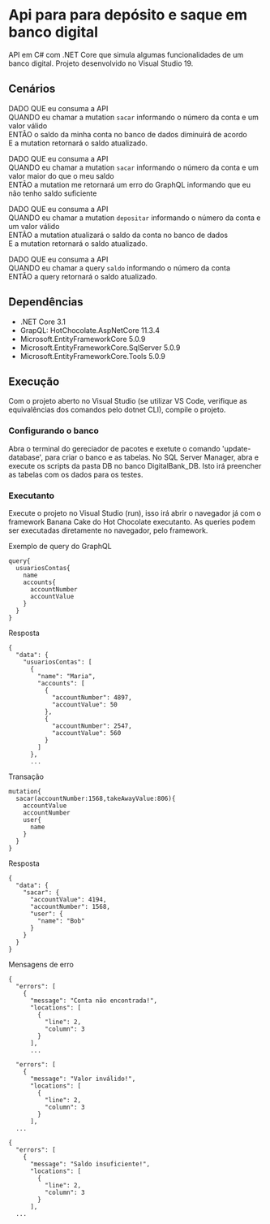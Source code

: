 # Api para para depósito e saque em banco digital

API em C# com .NET Core que simula algumas funcionalidades de um banco digital. Projeto desenvolvido no Visual Studio 19.

## Cenários

DADO QUE eu consuma a API <br>
QUANDO eu chamar a mutation `sacar` informando o número da conta e um valor válido<br>
ENTÃO o saldo da minha conta no banco de dados diminuirá de acordo<br>
E a mutation retornará o saldo atualizado.

DADO QUE eu consuma a API <br>
QUANDO eu chamar a mutation `sacar` informando o número da conta e um valor maior do que o meu saldo<br>
ENTÃO a mutation me retornará um erro do GraphQL informando que eu não tenho saldo suficiente

DADO QUE eu consuma a API <br>
QUANDO eu chamar a mutation `depositar` informando o número da conta e um valor válido<br>
ENTÃO a mutation atualizará o saldo da conta no banco de dados<br>
E a mutation retornará o saldo atualizado.

DADO QUE eu consuma a API <br>
QUANDO eu chamar a query `saldo` informando o número da conta<br>
ENTÃO a query retornará o saldo atualizado.

## Dependências

- .NET Core 3.1
- GrapQL: HotChocolate.AspNetCore 11.3.4
- Microsoft.EntityFrameworkCore 5.0.9
- Microsoft.EntityFrameworkCore.SqlServer 5.0.9
- Microsoft.EntityFrameworkCore.Tools 5.0.9

## Execução

Com o projeto aberto no Visual Studio (se utilizar VS Code, verifique as equivalências dos comandos pelo dotnet CLI), compile o projeto.

### Configurando o banco

Abra o terminal do gereciador de pacotes  e exetute o comando 'update-database', para criar o banco e as tabelas. No SQL Server Manager, abra e execute os scripts da pasta DB no banco DigitalBank_DB. Isto irá preencher as tabelas com os dados para os testes.

### Executanto 

Execute o projeto no Visual Studio (run), isso irá abrir o navegador já com o framework Banana Cake do Hot Chocolate executanto. As queries podem ser executadas diretamente no navegador, pelo framework.

Exemplo de query do GraphQL

```
query{
  usuariosContas{
    name
    accounts{
      accountNumber
      accountValue
    }
  }
}
```

Resposta

```
{
  "data": {
    "usuariosContas": [
      {
        "name": "Maria",
        "accounts": [
          {
            "accountNumber": 4897,
            "accountValue": 50
          },
          {
            "accountNumber": 2547,
            "accountValue": 560
          }
        ]
      },
      ...
```

Transação

```
mutation{
  sacar(accountNumber:1568,takeAwayValue:806){
    accountValue
    accountNumber
    user{
      name
    }
  }
}
```

Resposta

```
{
  "data": {
    "sacar": {
      "accountValue": 4194,
      "accountNumber": 1568,
      "user": {
        "name": "Bob"
      }
    }
  }
}
```

Mensagens de erro

```
{
  "errors": [
    {
      "message": "Conta não encontrada!",
      "locations": [
        {
          "line": 2,
          "column": 3
        }
      ],
      ...
```
```{
  "errors": [
    {
      "message": "Valor inválido!",
      "locations": [
        {
          "line": 2,
          "column": 3
        }
      ],
  ...
```
```
{
  "errors": [
    {
      "message": "Saldo insuficiente!",
      "locations": [
        {
          "line": 2,
          "column": 3
        }
      ],
  ...
```
